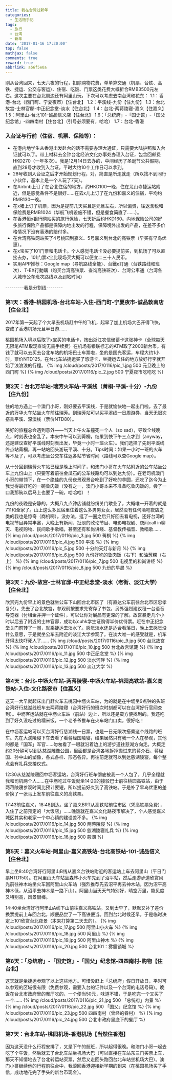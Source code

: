 ```yaml
---
title: 我在台湾过新年
categories:
  - 生活随手记
tags:
  - 旅行
  - 台湾
  - 新年
date: '2017-01-16 17:30:00'
top: false
mathjax: false
comments: true
reward: true
abbrlink: ab6f5e0a
---
```

刚从台湾回来，七天六夜的行程，扣除购物花费，单单算交通（机票、台铁、高铁、捷运、公交与客运）、住宿、吃饭、门票这类花费大概折合RMB3500元左右。这次主要在台北周边还有阿里山玩，下次可以考虑去南台湾和花东：
1.1：香港-台北（西门町、宁夏夜市）【住台北】
1.2：平溪线-九份【住九份】
1.3：台北故宫-士林官邸-中正纪念堂-淡水【住台北】<!-- more -->
1.4：台北-两蒋陵寝-嘉义【住嘉义】
1.5：阿里山-台北101-诚品信义店【住台北】
1.6：「总统府」-「国史馆」-「国父纪念馆」-四四南村【住台北】（引号必须要有，哈哈）
1.7：台北-香港

### 入台证与行前（住宿、机票、保险等）：

- 在港内地学生从香港出发赴台的话不需要办理大通证，只需要大陆护照和入台证就可以了。带上材料去金钟台北经济文化办事处办理入台证，包含回邮费HKD270（一年多次）。我是12月14日去办的，中间经历了圣诞节公共假期，直到28号才收到入台证，平时大约10个工作日可以拿到。
- 28号收到入台证之后才开始规划行程，对，简直是所走就走（所以找不到同行小伙伴，基本上是一个人玩了7天）。
- 在Airbnb上订了在台北住宿的地方，约HKD100一晚，住在龙山寺捷运站附近，但是感觉条件不是很好……在去x儿上订了在九份和嘉义的住宿，平均约RMB130一晚。
- 在x猪上订了机票，因为是提前几天买且是元旦左右，所以偏贵，往返含税和保险费是RMB1024（华航飞机设施不错，但是餐食简直了……）。
- 在香港恒x银行网站买的旅行保险，七天折后约HKD160。内地保险公司的好多旅行保险产品都是保障内地出发的行程，保障境外出发的产品，在差不多价格情况下没有香港的赔付多。
- 在台湾高铁网站买了4号桃园到嘉义、5号嘉义到台北的高铁票（早买有早鸟优惠）。
- 在x宝买了101门票和电话卡。个人感觉电话卡没必要提前买，到机场了可以直接去办，101门票x宝比现场买大概可以便宜二三十人民币。
- 实用APP推荐：Google map（导航路线全能）、台鐵e訂通（台铁路线和班次）、T-EX行動購（购买台湾高铁票、查询高铁班次）、台灣公車通（台湾各大城市公车班次路线以及到站时间）

---------我是分割线--------

### 第1天：香港-桃园机场-台北车站-入住-西门町-宁夏夜市-诚品敦南店【住台北】

2017年第一天起了个大早去机场赶中午的飞机，起早了加上机场大巴开得飞快，变成了香港机场元旦半日游……

桃园机场入境以后取了x宝买的电话卡，掏出浙江农信储蓄卡这张神卡（全球每天无限笔ATM取现查询无需手续费）在机场有银联标志的ATM取了2000新台币。有钱了就可以去买去台北车站的机场巴士车票啦，坐的是国光客运，车程大约1小时，票价NTD125。在台北车站捷运买了悠游卡，坐捷运去住的地方放好行李就开始了浪浪浪的行程。
{% img /cloud/posts/2017/0116/pic_1.jpg 500 元旦晚上的西门町 %}
{% img /cloud/posts/2017/0116/pic_2.jpg 500 宁夏夜市吃吃吃 %}

### 第2天：台北万华站-瑞芳火车站-平溪线（菁桐-平溪-十分）-九份【住九份】

住的地方遇上一个澳门小哥，刚好要去平溪线，于是就愉快地一起出门啦。去了最近的万华火车站坐火车前往瑞芳。到瑞芳站可以买平溪线一日周游券，当天无限次搭乘平溪、深澳线（票价NTD80）。

美好的旅程总会遇到意外——当天上午火车撞死一个人（so sad），导致全线晚点，时刻表也全乱了。本来中午可以到菁桐，结果到快下午三点才到（anyway，还是建议查好平溪线时刻表出发，毕竟一小时一班火车）。我们选择了先到平溪线终点站菁桐，再一站站回头游玩平溪、十分。Tips时间：如果一小时一班的火车等不及了，可以考虑坐公交车往返各站节省时间（路线可以查Google map）。

从十分回到瑞芳火车站已经是晚上时间了，和澳门小哥在火车站附近的公车站坐公车上九份山上（只要写着前往金瓜石的公车线路均可以到达九份）。在老司机澳门小哥的带领下，在一个绝佳的九份夜景观景台吃到了好吃的芋圆，还吃了迄今为止我觉得最好吃的一碗鲁肉饭（没有之一，澳门小哥本来不准备吃鲁肉饭的，尝了一口我那碗以后马上也要了一碗，哈哈哈）！

九份的夜晚是安静的，大概八九点钟店铺就纷纷关门歇业了，大概唯一开着的就是711和全家了。山上这么多民宿里住着这么多男男女女，居然没有任何酒吧夜店之类的我也是惊奇（商机啊）。没办法，逛了一圈之后只好回去看电视，还好台湾的电视节目异常丰富，大晚上有新闻、扯淡的政论节目、电影电视剧、夜间call in聊天、电视购物、民间歌手歌唱，甚至还有和尚讲经、基督教传福音、教唱歌……
{% img /cloud/posts/2017/0116/pic_3.jpg 500 菁桐 %}
{% img /cloud/posts/2017/0116/pic_4.jpg 500 平溪 %}
{% img /cloud/posts/2017/0116/pic_5.jpg 500 十分的天灯与新月 %}
{% img /cloud/posts/2017/0116/pic_6.jpg 500 九份好吃的鲁肉饭（右下）和油葱粿（右上） %}
{% img /cloud/posts/2017/0116/pic_7.jpg 500 电视里的和尚讲经 %}
{% img /cloud/posts/2017/0116/pic_8.jpg 500 九份的早晨 %}

### 第3天：九份-故宫-士林官邸-中正纪念堂-淡水（老街、淡江大学）【住台北】

欣赏完九份早上的景色就坐公车下山回台北市区了（有直达公车前往台北市区忠孝复兴）。先去了台北故宫，参观前按要求先寄存了书包，另外强烈建议租一台语音导览器（付租金并押一个证件），可以让你对展品有更深的了解。故宫暴走几个小时以后去了附近的士林官邸，成功以cuhk学生证购得半价优待票。赶在中正纪念堂关门前转了一圈，就乘捷运去淡水了。感觉淡水还是适合看落日，晚上去感觉没什么意思，于是就坐公车去附近的淡江大学参观了。在淡大唯一的感受就是，机车开得太快吓死人了……
{% img /cloud/posts/2017/0116/pic_9.jpg 500 台北故宫 %}
{% img /cloud/posts/2017/0116/pic_10.jpg 500 台北故宫馆藏 %}
{% img /cloud/posts/2017/0116/pic_11.jpg 500 中正纪念堂 %}
{% img /cloud/posts/2017/0116/pic_12.jpg 500 淡水河畔 %}
{% img /cloud/posts/2017/0116/pic_13.jpg 500 淡江大学 %}

### 第4天：台北-中坜火车站-两蒋陵寝-中坜火车站-桃园高铁站-嘉义高铁站-入住-文化路夜市【住嘉义】

这天一大早就起床出门赶火车去桃园中坜火车站，为的就是在中坜坐9点钟的头班台湾好行慈湖线班车去两蒋陵寝（台湾好行的班次时刻都可以在台湾好行官网查到）。中坜客运站就在中坜火车站（前站）边上，所以还是蛮方便找到的。我还吃到了好久没吃过的糯米饭，一个老爷爷推车在火车站门口卖，很好吃！

在中坜客运站可以买台湾好行慈湖线一日票，也是一日无限次搭乘这个线路的班车。先在大溪陵寝下车去看了看蒋经国陵寝，结果居然只有我一个人在参观，其他的都是「国军」军官……匆匆看了一眼就沿着边上的游步道往慈湖方向走。大概走约20分钟可以到达慈湖雕像公园，里面都是台湾各地拆掉搬过来的蒋介石、蒋经国、孙中山的塑像，各式各样、形态各异。再往前走就可以到达慈湖陵寝，每个整点会有礼兵交接仪式。

12:30从慈湖陵寝回中坜客运站，台湾好行班车彻底被我一个人包了，几乎全程就我和司机两个人……在中坜吃过午饭就坐14:20的接驳巴士前往桃园高铁站，由于两蒋陵寝参观时间比预计要短，所以提前好久到了高铁站。于是补了早鸟优惠的差价换了一张马上发车前往嘉义的高铁票。

17:43前往嘉义，18:48到达。坐了嘉义BRT从高铁站前往市区（凭高铁票免费），入住了之前预定的「大饭店」……晚饭就在嘉义文化路夜市解决了，个人感觉嘉义城区其实和老家一个中心镇的建设差不多。
{% img /cloud/posts/2017/0116/pic_14.jpg 500 两蒋陵寝 %}
{% img /cloud/posts/2017/0116/pic_15.jpg 500 慈湖陵寝礼兵 %}
{% img /cloud/posts/2017/0116/pic_16.jpg 500 慈湖 %}

### 第5天：嘉义火车站-阿里山-嘉义高铁站-台北高铁站-101-诚品信义【住台北】

早上坐8:40台湾好行阿里山B线从嘉义台铁站附近的客运站上车去阿里山（平日门票NTD150）。在阿里山火车站坐森林小火车先到了沼平站，然后走游步道欣赏风光前往神木站坐火车回阿里山火车站（强烈推荐先去沼平再去神木站，因为沼平高神木低，从沼平去神木是一路下山）。阿里山当天天气特别好，晴空万里，能见度又特别高，风景很棒。

14:40坐台湾好行阿里山A线下山前往嘉义高铁站。又到太早了，默默又补了差价换票提前上车回台北，顺便品尝了一下高铁便当。回到台北时候还早，于是临时决定上101欣赏台北夜景（本来打算第二天去的）。
{% img /cloud/posts/2017/0116/pic_17.jpg 500 阿里山小火车 %}
{% img /cloud/posts/2017/0116/pic_18.jpg 500 阿里山 %}
{% img /cloud/posts/2017/0116/pic_19.jpg 500 阿里山神木 %}
{% img /cloud/posts/2017/0116/pic_20.jpg 500 台北101：雾霾锁城 %}

### 第6天：「总统府」-「国史馆」-「国父」纪念馆-四四南村-购物【住台北】

这天就是坐捷运参观了以上这些地方。可惜没赶上「总统府」假日开放日，平时可以参观的区域很有限（免费参观，需要入台的证件以及一个台湾的电话号码）。晚饭在台北市政府里的餐厅吃的，一个便当50元，味道不错，于是吃完一个又买了一个……
{% img /cloud/posts/2017/0116/pic_21.jpg 500 「总统府」内景 %}
{% img /cloud/posts/2017/0116/pic_22.jpg 500 「国父」纪念馆 %}
{% img /cloud/posts/2017/0116/pic_23.jpg 500 四四南村（曾经的眷村） %}
{% img /cloud/posts/2017/0116/pic_24.jpg 500 台北市政府里底下的餐厅 %}

### 第7天：台北车站-桃园机场-香港机场【当然住香港】

因为这天没什么行程安排了，又是下午的航班，所以起得很晚。和澳门小哥一起去吃了个午饭，然后就去了台北车站坐机场大巴（可以直接在车站东三门买票上车，那天不知情地去了台北转运站买票，然后又走回头路回台北车站坐机场大巴）。澳门小哥继续他的行程前往台中，我滚回香港迎接新学期的到来（在桃园机场买了手信，成功地花完了手头的新台币现金）。
